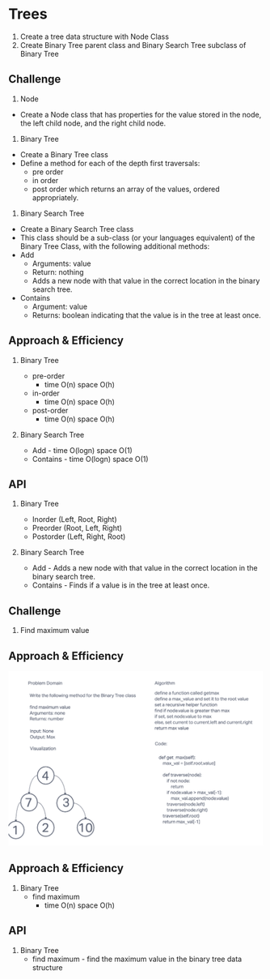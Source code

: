 # Trees
1. Create a tree data structure with Node Class
2. Create Binary Tree parent class and Binary Search Tree subclass of Binary Tree

## Challenge

1. Node
- Create a Node class that has properties for the value stored in the node, the left child node, and the right child node.
1. Binary Tree
- Create a Binary Tree class
- Define a method for each of the depth first traversals:
  - pre order
  - in order
  - post order which returns an array of the values, ordered appropriately.
1. Binary Search Tree
  - Create a Binary Search Tree class
  - This class should be a sub-class (or your languages equivalent) of the Binary Tree Class, with the following additional methods:
  - Add
    - Arguments: value
    - Return: nothing
    - Adds a new node with that value in the correct location in the binary search tree.
  - Contains
    - Argument: value
    - Returns: boolean indicating that the value is in the tree at least once.

## Approach & Efficiency

1. Binary Tree
   - pre-order
     - time O(n) space O(h)
   - in-order
     - time O(n) space O(h)
   - post-order
     - time O(n) space O(h)

2. Binary Search Tree
   - Add - time O(logn) space O(1)
   - Contains - time O(logn) space O(1)

## API

1. Binary Tree
   - Inorder (Left, Root, Right)
   - Preorder (Root, Left, Right)
   - Postorder (Left, Right, Root)

2. Binary Search Tree
   - Add - Adds a new node with that value in the correct location in the binary search tree.
   - Contains - Finds if a value is in the tree at least once.


## Challenge

1. Find maximum value

## Approach & Efficiency

 ![whiteboard](bst.png)
## Approach & Efficiency

1. Binary Tree
   - find maximum
     - time O(n) space O(h)

## API

1. Binary Tree
   - find maximum - find the maximum value in the binary tree data structure
